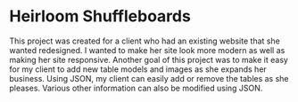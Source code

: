 # Heirloom Shuffleboards
This project was created for a client who had an existing website that she wanted redesigned. I wanted to make her site look more modern as well as making her site responsive. Another goal of this project was to make it easy for my client to add new table models and images as she expands her business. Using JSON, my client can easily add or remove the tables as she pleases. Various other information can also be modified using JSON.
